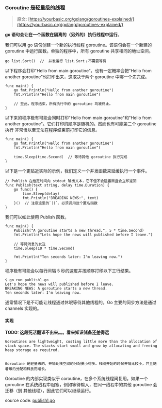 ### Goroutine 是轻量级的线程

> 原文: [https://yourbasic.org/golang/goroutines-explained/](https://yourbasic.org/golang/goroutines-explained/)

**go 语句会让在一个函数在隔离的（另外的）执行线程中运行**。

我们可以用 go 语句创建一个新的执行线程 goroutine。该语句会在一个新建的 goroutine 中运行函数。单独的程序中，所有 goroutine 共享相同的地址空间。

```
go list.Sort()  //  并发运行 list.Sort；不需要等待
```

以下程序会打印"Hello from main goroutine"。也有一定概率会把"Hello from another goroutine"也打印出来，这取决于两个 goroutine 中哪一个先完成。

```
func main() {
	go fmt.Println("Hello from another goroutine")
	fmt.Println("Hello from main goroutine")

	// 至此，程序结束，所有执行中的 goroutine 均被终止。
}
```

以下来的程序极有可能会同时打印"Hello from main goroutine"和"Hello from another goroutine"。它们打印的顺序是随机的。然而也有可能第二个 goroutine 执行
非常慢以至无法在程序结束前打印它的信息。

```
func main() {
	go fmt.Println("Hello from another goroutine")
	fmt.Println("Hello from main goroutine")

	time.Sleep(time.Second)  // 等待其他 goroutine 执行完成
}
```

以下是一个更贴近实际的示例，我们定义一个并发函数来延缓执行一个事件。

```
// Publish 在给定时间向 stdout 输出文本，它不但不会阻塞面且会立即返回
func Publish(text string, delay time.Duration) {
	go func() {
		time.Sleep(delay)
		fmt.Println("BREADING NEWS:", text)
	}()  // 注意这里的`()`，必须调用这个匿名函数
}
```

我们可以如此使用 Publish 函数。

```
func main() {
	Publish("A goroutine starts a new thread.", 5 * time.Second)
	fmt.Println("Lets hope the news will published before I leave.")

	// 等待消息的发送
	time.Sleep(10 * time.Second)

	fmt.Println("Ten seconds later: I'm leaving now.")
}
```

程序极有可能会以每行间隔 5 秒的速度并按顺序打印以下三行结果。

```
$ go run publish1.go
Let's hope the news will published before I leave.
BREAKING NEWS: A goroutine starts a new thread.
Ten seconds later: I'm leaving now.
```

通常情况下是不可能让线程通过休眠等待其他线程的。Go 主要的同步方法是通过 channels 实现的。

#### 实现


**TODO: 这段死活翻译不出来。。。看来知识储备还差得远**


```
Goroutines are lightweight, costing little more than the allocation of stack space. The stacks start small and grow by allocating and freeing heap storage as required.


Goroutine 是轻量级的，开销比栈空间的分配要小得多。栈刚开始的时候开销比较小，并且随着堆的分配和释放而增长。
```

Goroutine 的内部实现类似于 coroutine，在多个系统线程间复用。如果一个 goroutine 在系统线程中阻塞，例如等待输入，在同一线程中的其他 goroutine 会迁移（到
其他线程），因此它们可以继续运行。

source code: [publish1.go](../src/publish1.go)
